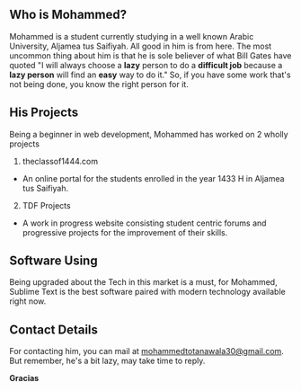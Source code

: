 ## Who is Mohammed?

Mohammed is a student currently studying in a well known Arabic University, Aljamea tus Saifiyah. All good in him is from here. The most uncommon thing about him is that he is sole believer of what Bill Gates have quoted  "I will always choose a **lazy** person to do a **difficult job** because a **lazy person** will find an **easy** way to do it."  So, if you have some work that's not being done, you know the right person for it.

## His Projects

Being a beginner in web development, Mohammed has worked on 2 wholly projects

1. theclassof1444.com

- An online portal for the students enrolled in the year 1433 H in Aljamea tus Saifiyah.

2. TDF Projects

- A work in progress website consisting student centric forums and progressive projects for the improvement of their skills.

## Software Using

Being upgraded about the Tech in this market is a must, for Mohammed, Sublime Text is the best software paired with modern technology available right now.

## Contact Details

For contacting him, you can mail at mohammedtotanawala30@gmail.com. But remember, he's a bit lazy, may take time to reply.


**Gracias**
